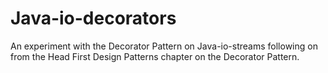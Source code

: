 # Java-io-decorators

An experiment with the Decorator Pattern on Java-io-streams following on from the Head First Design Patterns chapter
 on the Decorator Pattern.